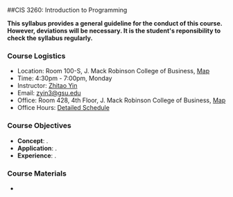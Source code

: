 ##CIS 3260: Introduction to Programming

**This syllabus provides a general guideline for the conduct of this course. However, deviations will be necessary. It is the student's reponsibility to check the syllabus regularly.**

### Course Logistics
+ Location: Room 100-S, J. Mack Robinson College of Business, [Map](http://robinson.gsu.edu/about/facilities/)
+ Time: 4:30pm - 7:00pm, Monday
+ Instructor: [Zhitao Yin](http://zhitaoyin.com)
+ Email: zyin3@gsu.edu
+ Office: Room 428, 4th Floor, J. Mack Robinson College of Business, [Map]()
+ Office Hours: [Detailed Schedule]()

### Course Objectives

 + **Concept**: .
 + **Application**: .
 + **Experience**: .

### Course Materials
+ 





